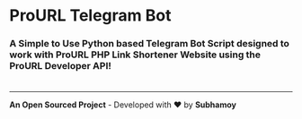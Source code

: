 # ProURL Telegram Bot

### A Simple to Use Python based Telegram Bot Script designed to work with ProURL PHP Link Shortener Website using the ProURL Developer API!<br></br>

***
**An Open Sourced Project** - Developed with &hearts; by **Subhamoy**
